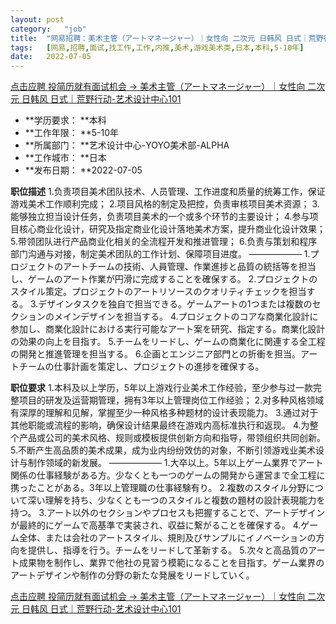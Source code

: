 ```yaml
---
layout:	post
category:	"job"
title:	"网易招聘：美术主管（アートマネージャー）｜女性向 二次元 日韩风 日式｜荒野行动-艺术设计中心101-美术-游戏美术类-日本本科5-10年"
tags:	[网易,招聘,面试,找工作,工作,内推,美术,游戏美术类,日本,本科,5-10年]
date:	2022-07-05
---
```


[点击应聘 投简历就有面试机会 -> 美术主管（アートマネージャー）｜女性向 二次元 日韩风 日式｜荒野行动-艺术设计中心101](http://mobile.bole.netease.com/bole/boleDetail?id=40384&employeeId=346f03c3cda5f04c&key=all)



- **学历要求： **本科
- **工作年限： **5-10年
- **所属部门： **艺术设计中心-YOYO美术部-ALPHA
- **工作城市： **日本
- **发布日期： **2022-07-05



**职位描述**
1.负责项目美术团队技术、人员管理、工作进度和质量的统筹工作，保证游戏美术工作顺利完成；
2.项目风格的制定及把控，负责审核项目美术资源；
3.能够独立担当设计任务，负责项目美术的一个或多个环节的主要设计；
4.参与项目核心商业化设计，研究及指定商业化设计落地美术方案，提升商业化设计效果；
5.带领团队进行产品商业化相关的全流程开发和推进管理；
6.负责与策划和程序部门沟通与对接，制定美术团队的工作计划、保障项目进度。
——————
1.プロジェクトのアートチームの技術、人員管理、作業進捗と品質の統括等を担当し、ゲームのアート作業が円滑に完成することを確保する。
2.プロジェクトのスタイル策定。プロジェクトのアートリソースのクオリティチェックを担当する。
3.デザインタスクを独自で担当できる。ゲームアートの1つまたは複数のセクションのメインデザインを担当する。
4.プロジェクトのコアな商業化設計に参加し、商業化設計における実行可能なアート案を研究、指定する。商業化設計の効果の向上を目指す。
5.チームをリードし、ゲームの商業化に関連する全工程の開発と推進管理を担当する。
6.企画とエンジニア部門との折衝を担当。アートチームの仕事計画を策定し、プロジェクトの進捗を確保する。



**职位要求**
1.本科及以上学历，5年以上游戏行业美术工作经验，至少参与过一款完整项目的研发及运营期管理，拥有3年以上管理岗位工作经验；
2.对多种风格领域有深厚的理解和见解，掌握至少一种风格多种题材的设计表现能力。
3.通过对于其他职能或流程的影响，确保设计结果最终在游戏内高标准执行和返现。
4.为整个产品或公司的美术风格、规则或模板提供创新方向和指导，带领组织共同创新。
5.不断产生高品质的美术成果，成为业内纷纷效仿的对象，不断引领游戏业美术设计与制作领域的新发展。
——————
1.大卒以上。5年以上ゲーム業界でアート関係の仕事経験がある方。少なくとも一つのゲームの開発から運営まで全工程に携ったことがある。3年以上管理職の仕事経験有り。
2.複数のスタイル分野について深い理解を持ち、少なくとも一つのスタイルと複数の題材の設計表現能力を持つ。
3.アート以外のセクションやプロセスも把握することで、アートデザインが最終的にゲームで高基準で実装され、収益に繋がることを確保する。
4.ゲーム全体、または会社のアートスタイル、規則及びサンプルにイノベーションの方向を提供し、指導を行う。チームをリードして革新する。
5.次々と高品質のアート成果物を制作し、業界で他社の見習う模範になることを目指す。ゲーム業界のアートデザインや制作の分野の新たな発展をリードしていく。



[点击应聘 投简历就有面试机会 -> 美术主管（アートマネージャー）｜女性向 二次元 日韩风 日式｜荒野行动-艺术设计中心101](http://mobile.bole.netease.com/bole/boleDetail?id=40384&employeeId=346f03c3cda5f04c&key=all)